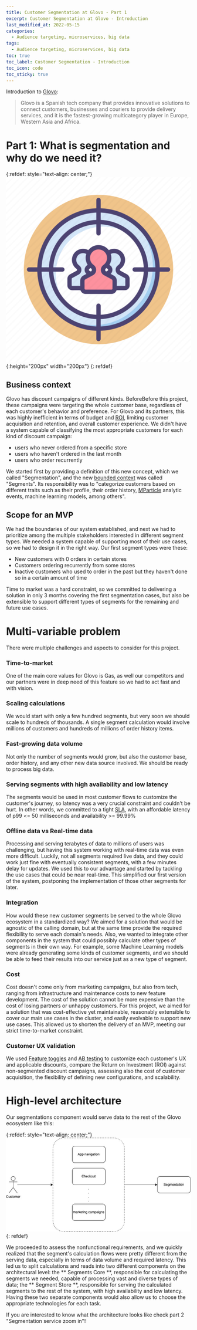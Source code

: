 ```yaml
---
title: Customer Segmentation at Glovo - Part 1
excerpt: Customer Segmentation at Glovo - Introduction
last_modified_at: 2022-05-15
categories:
  - Audience targeting, microservices, big data
tags:
  - Audience targeting, microservices, big data
toc: true
toc_label: Customer Segmentation - Introduction
toc_icon: code
toc_sticky: true
---
```


Introduction to [Glovo](https://about.glovoapp.com/):
> Glovo is a Spanish tech company that provides innovative solutions to connect customers, businesses and couriers to provide delivery services, and it is the fastest-growing multicategory player in Europe, Western Asia and Africa.

# Part 1: What is segmentation and why do we need it?

{:refdef: style="text-align: center;"}
![system design book](/assets/images/audience-targeting.jpeg){:height="200px" width="200px"}
{: refdef}

## Business context


Glovo has discount campaigns of different kinds. BeforeBefore this project, these campaigns were targeting the whole customer base, regardless of each customer's behavior and preference. For Glovo and its partners, this was highly inefficient in terms of budget and [ROI](https://www.investopedia.com/terms/r/returnoninvestment.asp#:~:text=Return%20on%20investment%20(ROI)%20is,relative%20to%20the%20investment%27s%20cost.), limiting customer acquisition and retention, and overall customer experience. We didn't have a system capable of classifying the most appropriate customers for each kind of discount campaign: 
- users who never ordered from a specific store
- users who haven't ordered in the last month
- users who order recurrently

We started first by providing a definition of this new concept, which we called "Segmentation",  and the new [bounded context](https://martinfowler.com/bliki/BoundedContext.html) was called "Segments". Its responsibility was to "categorize customers based on different traits such as their profile, their order history, [MParticle](https://www.mparticle.com/?utm_source=google&utm_medium=paid-search&utm_campaign=europe-english-google-paid-search-all-brand&utm_term=mparticle&utm_content=brand-mparticle&persona=brand&gclid=Cj0KCQjwr-SSBhC9ARIsANhzu14iN4DnVLGer1sDd3GN2DGH1Y3lb2fHgezxAacIAXxTDCD4qwU0G4EaAkL8EALw_wcB) analytic events, machine learning models, among others".



## Scope for an MVP

We had the boundaries of our system established, and next we had to prioritize among the multiple stakeholders interested in different segment types. We needed a system capable of supporting most of their use cases, so we had to design it in the right way. Our first segment types were these:
- New customers with 0 orders in certain stores
- Customers ordering recurrently from some stores
- Inactive customers who used to order in the past but they haven't done so in a certain amount of time

Time to market was a hard constraint, so we committed to delivering a solution in only 3 months covering the first segmentation cases, but also be extensible to support different types of segments for the remaining and future use cases. 


# Multi-variable problem

There were multiple challenges and aspects to consider for this project.


### Time-to-market

One of the main core values for Glovo is Gas, as well our competitors and our partners were in deep need of this feature so we had to act fast and with vision.

### Scaling calculations

We would start with only a few hundred segments, but very soon we should scale to hundreds of thousands. A single segment calculation would involve millions of customers and hundreds of millions of order history items. 

### Fast-growing data volume

Not only the number of segments would grow, but also the customer base, order history, and any other new data source involved. We should be ready to process big data.

### Serving segments with high availability and low latency

The segments would be used in most customer flows to customize the customer's journey, so latency was a very crucial constraint and couldn't be hurt. In other words, we committed to a tight [SLA](https://en.wikipedia.org/wiki/Service-level_agreement), with an affordable latency of p99 <= 50 milliseconds and availability >= 99.99%

### Offline data vs Real-time data

Processing and serving terabytes of data to millions of users was challenging, but having this system working with real-time data was even more difficult. Luckily, not all segments required live data, and they could work just fine with eventually consistent segments, with a few minutes delay for updates. We used this to our advantage and started by tackling the use cases that could be near real-time. This simplified our first version of the system, postponing the implementation of those other segments for later.

### Integration

How would these new customer segments be served to the whole Glovo ecosystem in a standardized way? We aimed for a solution that would be agnostic of the calling domain, but at the same time provide the required flexibility to serve each domain's needs. Also, we wanted to integrate other components in the system that could possibly calculate other types of segments in their own way. For example, some Machine Learning models were already generating some kinds of customer segments, and we should be able to feed their results into our service just as a new type of segment.

### Cost

Cost doesn't come only from marketing campaigns, but also from tech, ranging from infrastructure and maintenance costs to new feature development. The cost of the solution cannot be more expensive than the cost of losing partners or unhappy customers. For this project, we aimed for a solution that was cost-effective yet maintainable, reasonably extensible to cover our main use cases in the cluster, and easily evolvable to support new use cases. This allowed us to shorten the delivery of an MVP, meeting our strict time-to-market constraint.

### Customer UX validation

We used [Feature toggles](https://martinfowler.com/articles/feature-toggles.html) and [AB testing](https://en.wikipedia.org/wiki/A/B_testing) to customize each customer's UX and applicable discounts, compare the Return on Investment (ROI) against non-segmented discount campaigns, assessing also the cost of customer acquisition, the flexibility of defining new configurations, and scalability.


# High-level architecture 

Our segmentations component would serve data to the rest of the Glovo ecosystem like this:

{:refdef: style="text-align: center;"}
![system design book](/assets/images/high-level.jpeg)
{: refdef}

We proceeded to assess the nonfunctional requirements, and we quickly realized that the segment's calculation flows were pretty different from the serving data, especially in terms of data volume and required latency. This led us to split calculations and reads into two different components on the architectural level: the ** Segments Core **, responsible for calculating the segments we needed, capable of processing vast and diverse types of data; the ** Segment Store **, responsible for serving the calculated segments to the rest of the system, with high availability and low latency. Having these two separate components would also allow us to choose the appropriate technologies for each task.

If you are interested to know what the architecture looks like check part 2 "Segmentation service zoom in"!
